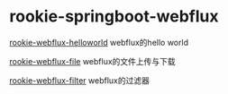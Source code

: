 # rookie-springboot-webflux
[rookie-webflux-helloworld](.\rookie-webflux-helloworld\README.md) webflux的hello world

[rookie-webflux-file](.\rookie-webflux-file\README.md) webflux的文件上传与下载

[rookie-webflux-filter](.\rookie-webflux-filter\README.md) webflux的过滤器

